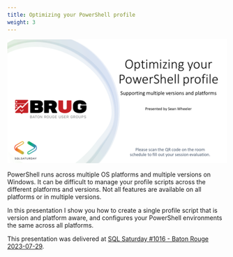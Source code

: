 ```yaml
---
title: Optimizing your PowerShell profile
weight: 3
---
```

<!-- markdownlint-disable MD041 -->
![Optimizing your PowerShell profile](./Slide01.png)

PowerShell runs across multiple OS platforms and multiple versions on Windows. It can be difficult
to manage your profile scripts across the different platforms and versions. Not all features are
available on all platforms or in multiple versions.

In this presentation I show you how to create a single profile script that is version and platform
aware, and configures your PowerShell environments the same across all platforms.

This presentation was delivered at
[SQL Saturday #1016 - Baton Rouge 2023-07-29](https://sqlsaturday.com/2023-07-29-sqlsaturday1060/).
